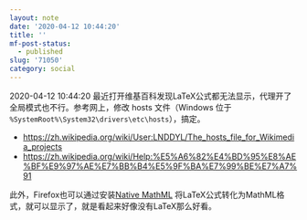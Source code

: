 ```yaml
---
layout: note
date: '2020-04-12 10:44:20'
title: ''
mf-post-status:
  - published
slug: '71050'
category: social
---
```

2020-04-12 10:44:20
最近打开维基百科发现LaTeX公式都无法显示，代理开了全局模式也不行。参考网上，修改 hosts 文件（Windows 位于 `%SystemRoot%\System32\drivers\etc\hosts`），搞定。
* <https://zh.wikipedia.org/wiki/User:LNDDYL/The_hosts_file_for_Wikimedia_projects>
* <https://zh.wikipedia.org/wiki/Help:%E5%A6%82%E4%BD%95%E8%AE%BF%E9%97%AE%E7%BB%B4%E5%9F%BA%E7%99%BE%E7%A7%91>

此外，Firefox也可以通过安装[Native MathML](https://addons.mozilla.org/en-US/firefox/addon/native-mathml/) 将LaTeX公式转化为MathML格式，就可以显示了，就是看起来好像没有LaTeX那么好看。